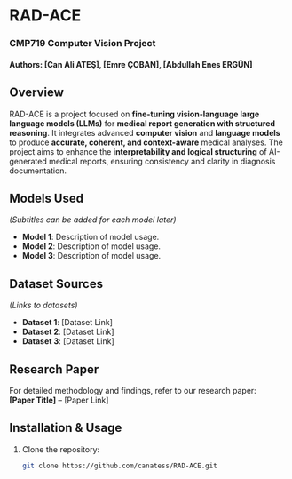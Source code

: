 # RAD-ACE

### CMP719 Computer Vision Project
#### Authors: [Can Ali ATEŞ], [Emre ÇOBAN], [Abdullah Enes ERGÜN]

## Overview
RAD-ACE is a project focused on **fine-tuning vision-language large language models (LLMs)** for **medical report generation with structured reasoning**. It integrates advanced **computer vision** and **language models** to produce **accurate, coherent, and context-aware** medical analyses. The project aims to enhance the **interpretability and logical structuring** of AI-generated medical reports, ensuring consistency and clarity in diagnosis documentation.


## Models Used
_(Subtitles can be added for each model later)_
- **Model 1**: Description of model usage.
- **Model 2**: Description of model usage.
- **Model 3**: Description of model usage.

## Dataset Sources
_(Links to datasets)_
- **Dataset 1**: [Dataset Link]
- **Dataset 2**: [Dataset Link]
- **Dataset 3**: [Dataset Link]

## Research Paper
For detailed methodology and findings, refer to our research paper:  
**[Paper Title]** – [Paper Link]

## Installation & Usage
1. Clone the repository:
   ```bash
   git clone https://github.com/canatess/RAD-ACE.git
